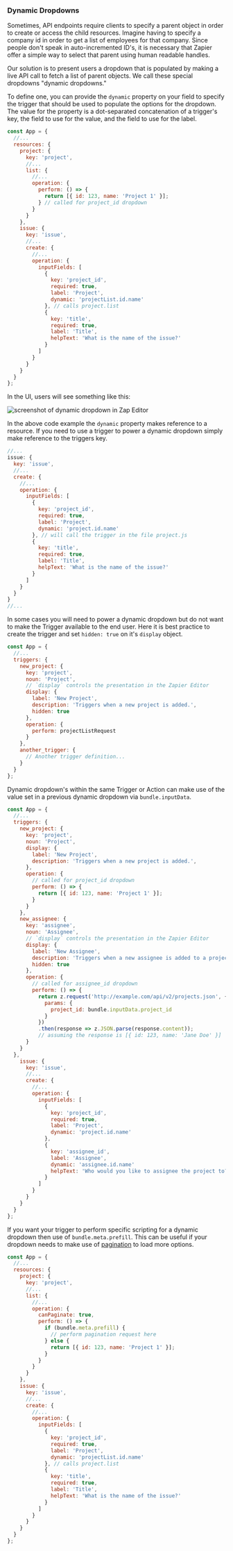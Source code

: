 ### Dynamic Dropdowns

Sometimes, API endpoints require clients to specify a parent object in order to create or access the child resources. Imagine having to specify a company id in order to get a list of employees for that company. Since people don't speak in auto-incremented ID's, it is necessary that Zapier offer a simple way to select that parent using human readable handles.

Our solution is to present users a dropdown that is populated by making a live API call to fetch a list of parent objects. We call these special dropdowns "dynamic dropdowns."

To define one, you can provide the `dynamic` property on your field to specify the trigger that should be used to populate the options for the dropdown. The value for the property is a dot-separated concatenation of a trigger's key, the field to use for the value, and the field to use for the label.

```js
const App = {
  //...
  resources: {
    project: {
      key: 'project',
      //...
      list: {
        //...
        operation: {
          perform: () => {
            return [{ id: 123, name: 'Project 1' }];
          } // called for project_id dropdown
        }
      }
    },
    issue: {
      key: 'issue',
      //...
      create: {
        //...
        operation: {
          inputFields: [
            {
              key: 'project_id',
              required: true,
              label: 'Project',
              dynamic: 'projectList.id.name'
            }, // calls project.list
            {
              key: 'title',
              required: true,
              label: 'Title',
              helpText: 'What is the name of the issue?'
            }
          ]
        }
      }
    }
  }
};
```

In the UI, users will see something like this:

![screenshot of dynamic dropdown in Zap Editor](https://cdn.zapier.com/storage/photos/dd31fa761e0cf9d0abc9b50438f95210.png)

In the above code example the `dynamic` property makes reference to a resource. If you need to use a trigger to power a dynamic dropdown simply make reference to the triggers key.

```js
//...
issue: {
  key: 'issue',
  //...
  create: {
    //...
    operation: {
      inputFields: [
        {
          key: 'project_id',
          required: true,
          label: 'Project',
          dynamic: 'project.id.name'
        }, // will call the trigger in the file project.js
        {
          key: 'title',
          required: true,
          label: 'Title',
          helpText: 'What is the name of the issue?'
        }
      ]
    }
  }
}
//...
```

In some cases you will need to power a dynamic dropdown but do not want to make the Trigger available to the end user. Here it is best practice to create the trigger and set `hidden: true` on it's `display` object.  

```js
const App = {
  //...
  triggers: {
    new_project: {
      key: 'project',
      noun: 'Project',
      // `display` controls the presentation in the Zapier Editor
      display: {
        label: 'New Project',
        description: 'Triggers when a new project is added.',
        hidden: true
      },
      operation: {
        perform: projectListRequest
      }
    },
    another_trigger: {
      // Another trigger definition...
    }
  }
};
```

Dynamic dropdown's within the same Trigger or Action can make use of the value set in a previous dynamic dropdown via `bundle.inputData`.

```js
const App = {
  //...
  triggers: {
    new_project: {
      key: 'project',
      noun: 'Project',
      display: {
        label: 'New Project',
        description: 'Triggers when a new project is added.',
      },
      operation: {
        // called for project_id dropdown
        perform: () => {
          return [{ id: 123, name: 'Project 1' }];
        }
      }
    },
    new_assignee: {
      key: 'assignee',
      noun: 'Assignee',
      // `display` controls the presentation in the Zapier Editor
      display: {
        label: 'New Assignee',
        description: 'Triggers when a new assignee is added to a project.',
        hidden: true
      },
      operation: {
        // called for assignee_id dropdown
        perform: () => {
          return z.request('http://example.com/api/v2/projects.json', {
            params: {
              project_id: bundle.inputData.project_id
            }
          })
          .then(response => z.JSON.parse(response.content));
          // assuming the response is [{ id: 123, name: 'Jane Doe' }]
      }
    }
  },
    issue: {
      key: 'issue',
      //...
      create: {
        //...
        operation: {
          inputFields: [
            {
              key: 'project_id',
              required: true,
              label: 'Project',
              dynamic: 'project.id.name'
            },
            {
              key: 'assignee_id',
              label: 'Assignee',
              dynamic: 'assignee.id.name'
              helpText: 'Who would you like to assignee the project to?'
            }
          ]
        }
      }
    }
  }
};
```

If you want your trigger to perform specific scripting for a dynamic dropdown then use of `bundle.meta.prefill`. This can be useful if your dropdown needs to make use of [pagination](#whats-the-deal-with-pagination-when-is-it-used-and-how-does-it-work) to load more options.  

```js
const App = {
  //...
  resources: {
    project: {
      key: 'project',
      //...
      list: {
        //...
        operation: {
          canPaginate: true,
          perform: () => {
            if (bundle.meta.prefill) {
              // perform pagination request here
            } else {
              return [{ id: 123, name: 'Project 1' }];
            }
          }
        }
      }
    },
    issue: {
      key: 'issue',
      //...
      create: {
        //...
        operation: {
          inputFields: [
            {
              key: 'project_id',
              required: true,
              label: 'Project',
              dynamic: 'projectList.id.name'
            }, // calls project.list
            {
              key: 'title',
              required: true,
              label: 'Title',
              helpText: 'What is the name of the issue?'
            }
          ]
        }
      }
    }
  }
};
```
